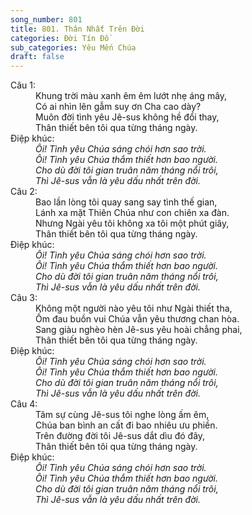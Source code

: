 ```yaml
---
song_number: 801
title: 801. Thân Nhất Trên Đời
categories: Đời Tín Đồ
sub_categories: Yêu Mến Chúa
draft: false
---
```

<dl><dt>Câu 1:</dt><dd data-verse="1">Khung trời màu xanh êm êm lướt nhẹ áng mây, <br/>Có ai nhìn lên gẫm suy ơn Cha cao dày? <br/>Muôn đời tình yêu Jê-sus không hề đổi thay, <br/>Thân thiết bên tôi qua từng tháng ngày. </dd><dt>Điệp khúc:</dt><dd data-chorus="1"><em>Ôi! Tình yêu Chúa sáng chói hơn sao trời. <br/>Ôi! Tình yêu Chúa thắm thiết hơn bao người. <br/>Cho dù đời tôi gian truân năm tháng nổi trôi, <br/>Thì Jê-sus vẫn là yêu dấu nhất trên đời. </em></dd><dt>Câu 2:</dt><dd data-verse="2">Bao lần lòng tôi quay sang say tình thế gian, <br/>Lánh xa mặt Thiên Chúa như con chiên xa đàn. <br/>Nhưng Ngài yêu tôi không xa tôi một phút giây, <br/>Thân thiết bên tôi qua từng tháng ngày. </dd><dt>Điệp khúc:</dt><dd data-chorus="1"><em>Ôi! Tình yêu Chúa sáng chói hơn sao trời. <br/>Ôi! Tình yêu Chúa thắm thiết hơn bao người. <br/>Cho dù đời tôi gian truân năm tháng nổi trôi, <br/>Thì Jê-sus vẫn là yêu dấu nhất trên đời. </em></dd><dt>Câu 3:</dt><dd data-verse="3">Không một người nào yêu tôi như Ngài thiết tha, <br/>Ốm đau buồn vui Chúa vẫn yêu thương chan hòa. <br/>Sang giàu nghèo hèn Jê-sus yêu hoài chẳng phai, <br/>Thân thiết bên tôi qua từng tháng ngày. </dd><dt>Điệp khúc:</dt><dd data-chorus="1"><em>Ôi! Tình yêu Chúa sáng chói hơn sao trời. <br/>Ôi! Tình yêu Chúa thắm thiết hơn bao người. <br/>Cho dù đời tôi gian truân năm tháng nổi trôi, <br/>Thì Jê-sus vẫn là yêu dấu nhất trên đời. </em></dd><dt>Câu 4:</dt><dd data-verse="4">Tâm sự cùng Jê-sus tôi nghe lòng ấm êm, <br/>Chúa ban bình an cất đi bao nhiêu ưu phiền. <br/>Trên đường đời tôi Jê-sus dắt dìu đó đây, <br/>Thân thiết bên tôi qua từng tháng ngày. </dd><dt>Điệp khúc:</dt><dd data-chorus="1"><em>Ôi! Tình yêu Chúa sáng chói hơn sao trời. <br/>Ôi! Tình yêu Chúa thắm thiết hơn bao người. <br/>Cho dù đời tôi gian truân năm tháng nổi trôi, <br/>Thì Jê-sus vẫn là yêu dấu nhất trên đời. </em></dd></dl>